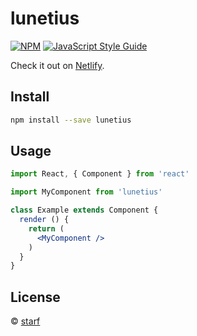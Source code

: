 # lunetius

> 

[![NPM](https://img.shields.io/npm/v/lunetius.svg)](https://www.npmjs.com/package/lunetius) [![JavaScript Style Guide](https://img.shields.io/badge/code_style-standard-brightgreen.svg)](https://standardjs.com)

Check it out on [Netlify](https://lunetius.netlify.app).

## Install

```bash
npm install --save lunetius
```

## Usage

```jsx
import React, { Component } from 'react'

import MyComponent from 'lunetius'

class Example extends Component {
  render () {
    return (
      <MyComponent />
    )
  }
}
```

## License

 © [starf](https://github.com/starf)

